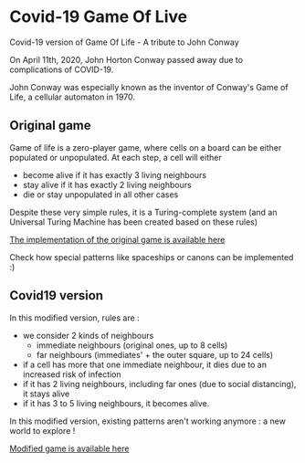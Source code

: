 # Covid-19 Game Of Live
Covid-19 version of Game Of Life - A tribute to John Conway

On April 11th, 2020, John Horton Conway passed away due to complications of COVID-19.

John Conway was especially known as the inventor of Conway's Game of Life, a cellular automaton in 1970.

## Original game
Game of life is a zero-player game, where cells on a board can be either populated or unpopulated. At each step, a cell will either
* become alive if it has exactly 3 living neighbours 
* stay alive if it has exactly 2 living neighbours 
* die or stay unpopulated in all other cases

Despite these very simple rules, it is a Turing-complete system (and an Universal Turing Machine has been created based on these rules)

[The implementation of the original game is available here](https://dpamar.github.io/covidgameoflife/original.html)

Check how special patterns like spaceships or canons can be implemented :)

## Covid19 version
In this modified version, rules are :
* we consider 2 kinds of neighbours
  * immediate neighbours (original ones, up to 8 cells)
  * far neighbours (immediates' + the outer square, up to 24 cells)
* if a cell has more that one immediate neighbour, it dies due to an increased risk of infection
* if it has 2 living neighbours, including far ones (due to social distancing), it stays alive
* if it has 3 to 5 living neighbours, it becomes alive.

In this modified version, existing patterns aren't working anymore : a new world to explore !

[Modified game is available here](https://dpamar.github.io/covidgameoflife/index.html)